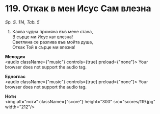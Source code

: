# 119. Откак в мен Исус Сам влезна  

*Sp. S. 114, Tab. 5*  

1. Каква чудна промяна във мене стана,  
В сърце ми Исус кат влезна!  
Светлина се разлива във мойта душа,  
Откак Той в сърце ми влезна!  

__Мелодия__  
<audio className={"music"} controls={true} preload={"none"}><source src="mp3/119.mp3" type="audio/mpeg"/>
Your browser does not support the audio tag.
</audio>  

__Едноглас__  
<audio className={"music"} controls={true} preload={"none"}><source src="transp/119.mp3" type="audio/mpeg"/>
Your browser does not support the audio tag.
</audio>  

__Ноти__  
<img alt="ноти" className={"score"} height="300" src="scores/119.jpg" width="212"/>

